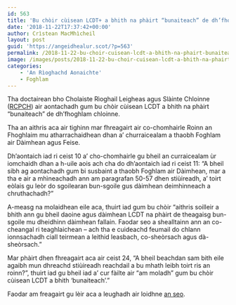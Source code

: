 ```yaml
---
id: 563
title: 'Bu chòir cùisean LCDT+ a bhith na phàirt “bunaiteach” de dh’fhoghlam chloinne'
date: '2018-11-22T17:37:42+00:00'
author: Crìstean MacMhìcheil
layout: post
guid: 'https://angeidhealur.scot/?p=563'
permalink: /2018-11-22-bu-choir-cuisean-lcdt-a-bhith-na-phairt-bunaiteach-de-dhfhoghlam-chloinne/
image: /images/posts/2018-11-22-bu-choir-cuisean-lcdt-a-bhith-na-phairt-bunaiteach-de-dhfhoghlam-chloinne.webp
categories:
    - 'An Rìoghachd Aonaichte'
    - Foghlam
---
```


Tha doctairean bho Cholaiste Rìoghail Leigheas agus Slàinte Chloinne ([RCPCH](https://www.rcpch.ac.uk/)) air aontachadh gum bu chòir cùisean LCDT a bhith na phàirt “bunaiteach” de dh’fhoghlam chloinne.

Tha an aithris aca air tighinn mar fhreagairt air co-chomhairle Roinn an Fhoghlaim mu atharrachaidhean dhan a’ churraicealam a thaobh Foghlam air Dàimhean agus Feise.

Dh’aontaich iad ri ceist 10 a’ cho-chomhairle gu bheil an curraicealam ùr iomchaidh dhan a h-uile aois ach cha do dh’aontaich iad ri ceist 11: “A bheil sibh ag aontachadh gum bi susbaint a thaobh Foghlam air Dàimhean, mar a tha e air a mhìneachadh ann am paragrafan 50-57 dhen stiùireadh, a’ toirt eòlais gu leòr do sgoilearan bun-sgoile gus dàimhean deimhinneach a chruthachadh?”

A-measg na molaidhean eile aca, thuirt iad gum bu chòir “aithris soilleir a bhith ann gu bheil daoine agus dàimhean LCDT na phàirt de theagaisg bun-sgoile mu dheidhinn dàimhean fallain. Faodar seo a shealltainn ann an co-cheangal ri teaghlaichean – ach tha e cuideachd feumail do chlann ionnsachadh ciall teirmean a leithid leasbach, co-sheòrsach agus dà-sheòrsach.”

Mar phàirt dhen fhreagairt aca air ceist 24, “A bheil beachdan sam bith eile agaibh mun dhreachd stiùireadh reachdail a bu mhath leibh toirt ris an roinn?”, thuirt iad gu bheil iad a’ cur fàilte air “am moladh” gum bu chòir cùisean LCDT a bhith ‘bunaiteach’.”

Faodar am freagairt gu lèir aca a leughadh air loidhne [an seo](https://www.rcpch.ac.uk/sites/default/files/2018-11/rcpch_response_to_consultation_on_relationships_education_relationships_and_sex_education_and_health_education_-_final.pdf).
